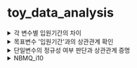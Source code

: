 # toy_data_analysis

<details>
<summary>각 변수별 입원기간의 차이</summary>

### DDA 분석
| 변수    | 변수 설명   | 데이터 분류 | 분석가 의견     |
|------|------|-----|-------|
| 입원기간       | 입원 기간              | 날짜형 |                                     |
| 신장          | 환자의 신장             | 연속형 | 소수점으로 표현 가능한 수치형 데이터   |
| 체중          | 환자의 체중             | 연속형 | 소수점으로 표현 가능한 수치형 데이터   |
| 고혈압여부     | 환자의 고혈압여부       | 범주형 | 해당 존재 여부만을 나타내는 데이터     |
| 당뇨여부       | 환자의 당뇨여부         | 범주형 | 해당 존재 여부만을 나타내는 데이터    |
| 성별          | 환자의 성별             | 범주형 | 해당 존재 여부만을 나타내는 데이터    |
| 연령          | 환자의 나이             | 연속형 | 소수점으로 표현 가능한 수치형 데이터  |
| 척추전방위증   | 환자의 척추전방위증 여부 | 범주형 | 해당 존재 여부만을 나타내는 데이터    |
| 디스크위치     | 환자의 디스크 위치      | 범주형 | 분류를 목적으로 하는 데이터          |
| PI            | PI                    | 연속형 | 소수점으로 표현 가능한 수치형 데이터  |
| PT            | PT 디스크 높이         | 연속형 | 소수점으로 표현 가능한 수치형 데이터  |
| Vaccum disc   | Vaccum disc           | 범주형 | 소수점으로 표현 가능한 수치형 데이터  |
| BMI           | 환자의 BMI             | 연속형 | 소수점으로 표현 가능한 수치형 데이터  |

변수 선택의 이유 : 해당 변수들은 척수 시술 및 수술후에 환자들의 몸 상태 회복에 관련이 있다고 생각되어 지는 것으로 선택하였음.

</details>

<details>
<summary>목표변수 '입원기간'과의 상관관계 확인</summary>

### EDA 분석
| 변수 | 상관관계 분석 |
|------|------|
| 신장          | 신장에 따른 연간관계를 찾아 보기 힘들다.                 |
| 체중          | 체중에 따른 연간관계를 찾아 보기 힘들다.                 |
| 고혈압여부     | 고혈압이 있을수록 입원 기간이 길어지는 것으로 보여진다.   |
| 당뇨여부       | 당뇨여부에 따른 연간관계를 찾아 보기 힘들다.             |
| 성별          | 여성이 남성에 비해 입원 기간이 높은 것으로 보인다.        |
| 연령          | 고연령으로 갈수로 입원기간이 길어지는 것으로 보여진다.     |
| 척추전방위증   | 척추전방위증에 따른 입원기간의 연관성을 찾아 보기 힘들다.  |
| 디스크위치     | 디스크 위치에 따른 입원기간의 연관성이 높은 것으로 보인다. |
| PI            | PI에 따른 연간관계를 찾아 보기 힘들다.                   |
| PT            | PT에  따른 연간관계를 찾아 보기 힘들다.                  |
| Vaccum disc   | 여부에 따른 입원기간의 연관성이 높은 것으로 보인다.       |
| BMI           | BMI에 따른 입원기간의 연관성을 찾아 보기 힘들다.          |
<summary>분석스토리</summary>
분석내용(봉원희) : 척추시술 및 수술을 받은 환자의 입원기간은 대표적으로 성별, 신장, 체중, 연령이 많은 영향이 끼치는 것으로 확인 되었습니다.
분석내용(정지운) : 환자의 상태에 따라서 입원기간이 달라지는지 분석 결과 여성 고령층이 고혈압, Vaccum disc, 디스크가 있을 경우 입원 기간이 가장 긴것으로 보인다.
</details>

<details>
<summary>단일변수의 정규성 여부 판단과 상관관계 증명</summary>

### CDA 분석
correlation coefficient(상관관계) : -1 ~ 1 사이 (0에 가까우면 관계없음, -1에 가까우면 반비례, 1에 가까우면 비례(기준:p-value 0.05) 대립가설 참)
| 변수 | 상관관계 이유 |
|------|------|
| 신장          | 신장에 따른 입원기간의 상관관계가 있다.(pvalue=0.04748161479152065)        |
| 체중          | 체중에 따른 입원기간의 상관관계가 있다.(pvalue=0.01987223464009912)        |
| 고혈압여부     | 고혈압여부에 따른 입원기간의 상관관계가 있다.(pvalue=0.07613024933800935)   |
| 당뇨여부       | 당뇨여부에 따른 입원기간의 상관관계가 없다.(pvalue=0.34861241786231345)    |
| 성별          | 성별은 입원기간에 상관관계가 있다. (pvalue=0.02094153582671839)            |
| 연령          | 연령에 따른 입원기간의 상관관계가 있다. (pvalue=0.029203834197053385)      |
| 척추전방위증   | 척추전방위증에 따른 입원기간의 상관관계가 없다.(pvalue=0.34557643733933774) |
| 디스크위치     | 디스크위치에 따른 입원기간은 상관관계가 없다.(pvalue=0.835230775207565)     |
| PI            | PI에 따른 입원기간의 상관관계가 없다.(pvalue=0.6809981071755282)          |
| PT            | PT에 따른 입원기간의 상관관계가 없다.(pvalue=0.6188437581048726)          |
| Vaccum disc   | Vaccum disc 와 입원기간은 상관관계가 없다.(pvalue=0.2552260504137014)     |
| BMI           | BMI에 따른 입원기간의 상관관계가 없다.(pvalue=0.15751063851862063)         |
</details>

<details>
<summary>NBMQ_i10</summary>

### DDA 분석
| 변수 | 변수 설명 | 데이터 분류 | 분석가 의견     |
|------|------|------|------|
| SICK_SYM1          | 질병 증상                 | 범주형 | 분류를 목적으로 하는 데이터           |
| OPRTN_YN           | 수술 여부                 | 범주형 | 해당 존재 여부만을 나타내는 데이터     |
| BTH_YYYY           | 생년월일                  | 연속형 | 소수점으로 표현 가능한 수치형 데이터   |
| VSHSP_DD_CNT       | 전문의 방문 횟수           | 연속형 | 소수점으로 표현 가능한 수치형 데이터   |
| EDC_SBA            | 전자 데이터 캡처 소상공인청 | 범주형 | 분류를 목적으로 하는 데이터           |
| MDCARE_DD_CNT      | 메디케어 공제 횟수         | 연속형 | 소수점으로 표현 가능한 수치형 데이터   |
| EDC_INSUR_BRDN_AMT | EDC 보험 부담 금액         | 연속형 | 소수점으로 표현 가능한 수치형 데이터   |
    
<summary>목표변수 'EDC_INSUR_BRDN_AMT'과의 상관관계 확인</summary>

### EDA 분석
| 변수 | 상관관계 분석 |
|------|------|
| SICK_SYM1          | 질병 증상에 따른 연간관계를 찾아 보기 힘들다. (pvalue=0.0)                              |
| OPRTN_YN           | 수술 여부에 따라 보험 부담 금액의 변화가 보인다. (pvalue=1.1662903985210721e-39)        |
| BTH_YYYY           | 생년월일에 따른 연간관계를 찾아 보기 힘들다. (pvalue=0.0)                               |
| VSHSP_DD_CNT       | 전문의 방문 횟수에 따른 연간관계를 찾아 보기 힘들다. (pvalue=0.0)                        |
| EDC_SBA            | 전자 데이터 캡처 소상공인청에 따른 연간관계를 찾아 보기 힘들다. (pvalue=0.0)              |
| MDCARE_DD_CNT      | 메디케어 공제 횟수에 따라 보험 부담 금액의 변화가 보인다. (pvalue=1.7574341125238046e-62) |
<summary>분석스토리</summary>
분석내용(봉원희) : 
분석내용(정지운) : 이게 뭐지
    
<summary>EDC 보험 부담 금액의 정규성 여부 판단과 상관관계 증명</summary>

### CDA 분석
correlation coefficient(상관관계) : -1 ~ 1 사이 (0에 가까우면 관계없음, -1에 가까우면 반비례, 1에 가까우면 비례(기준:p-value 0.05) 대립가설 참)
| 변수 | 상관관계 이유 |
|------|------|
| SICK_SYM1          | 질병 증상에 따른 보험 부담 금액은 관계가 없다. (pvalue=0.0)                            |
| OPRTN_YN           | 수술 여부에 따른 보험 부담 금액은 관계가 있다. (pvalue=1.1662903985210721e-39)         |
| BTH_YYYY           | 생년월일에 따른 보험 부담 금액은 관계가 없다. (pvalue=0.0)                             |
| VSHSP_DD_CNT       | 전문의 방문 횟수에 따른 보험 부담 금액은 관계가 없다. (pvalue=0.0)                      |
| EDC_SBA            | 전자 데이터 캡처 소상공인청에 따른 보험 부담 금액은 관계가 없다. (pvalue=0.0)            |
| MDCARE_DD_CNT      | 메디케어 공제 횟수에 따른 보험 부담 금액은 관계가 있다. (pvalue=1.7574341125238046e-62) |

</details>